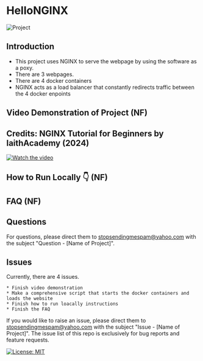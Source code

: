 # HelloNGINX

![Project](https://img.shields.io/badge/Project-lightorange)

## Introduction
* This project uses NGINX to serve the webpage by using the software as a poxy. 
* There are 3 webpages.
* There are 4 docker containers
* NGINX acts as a load balancer that constantly redirects traffic between the 4 docker enpoints

## Video Demonstration of Project (NF)

## Credits: NGINX Tutorial for Beginners by IaithAcademy (2024)
[![Watch the video](https://img.youtube.com/vi/9t9Mp0BGnyI/0.jpg)](https://www.youtube.com/watch?v=9t9Mp0BGnyI)

## How to Run Locally 👇 (NF)

## FAQ (NF)

## Questions
For questions, please direct them to stopsendingmespam@yahoo.com with the subject "Question - [Name of Project]".

## Issues
Currently, there are 4 issues. 
```
* Finish video demonstration
* Make a comprehensive script that starts the docker containers and loads the website
* Finish how to run loacally instructions
* Finish the FAQ
```

If you would like to raise an issue, please direct them to stopsendingmespam@yahoo.com with the subject "Issue - [Name of Project]".
The issue list of this repo is exclusively for bug reports and feature requests.

[![License: MIT](https://img.shields.io/badge/License-MIT%202024-orange.svg)](https://opensource.org/license/mit)
